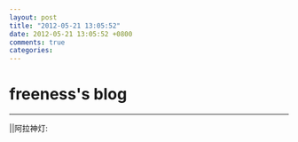```yaml
---
layout: post
title: "2012-05-21 13:05:52"
date: 2012-05-21 13:05:52 +0800
comments: true
categories: 
---
```


# freeness's blog

----------

>
||阿拉神灯: 